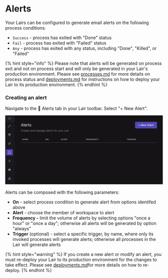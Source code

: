 # Alerts

Your Lairs can be configured to generate email alerts on the following process conditions:

* `Success` - process has exited with "Done" status&#x20;
* `Fail` - process has exited with "Failed" status
* `Any` -  process has exited with any status, including "Done", "Killed", or "Failed"

{% hint style="info" %}
Please note that alerts will be generated on process exit and not on process start and will only be generated in your Lair's production environment. Please see [processes.md](../testing-and-visiblity/processes.md "mention") for more details on process status and [deployments.md](../building-tools/deployments.md "mention") for instructions on how to deploy your Lair to its production environment.&#x20;
{% endhint %}

### Creating an alert

Navigate to the 🔔 Alerts tab in your Lair toolbar. Select "+ New Alert".&#x20;

![](<../.gitbook/assets/Screen Shot 2022-01-24 at 11.40.17 AM.png>)

Alerts can be composed with the following parameters:

* **On** - select process condition to generate alert from options identifed above
* **Alert** - choose the member of workspace to alert
* **Frequency -** limit the volume of alerts by selecting options "once a hour" or "once a day"; otherwise all alerts will be generated by option "always"
* **Trigger** (optional) - select a specific trigger, by name, where only its invoked processes will generate alerts; otherwise all processes in the Lair will generate alerts

{% hint style="warning" %}
If you create a new alert or modify an alert, you must re-deploy your Lair to its production environment for the changes to take effect. Please see [deployments.md](../building-tools/deployments.md "mention")for more details on how to re-deploy.&#x20;
{% endhint %}
